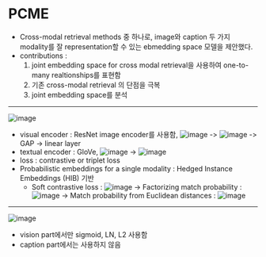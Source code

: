 # PCME

- Cross-modal retrieval methods 중 하나로, image와 caption 두 가지 modality를 잘 representation할 수 있는 ebmedding space 모델을 제안했다.
- contributions :
   1. joint embedding space for cross modal retrieval을 사용하여 one-to-many realtionships를 표현함
   2. 기존 cross-modal retrieval 의 단점을 극복
   3. joint embedding space를 분석
---
![image](https://user-images.githubusercontent.com/70581043/162155221-1029873e-1ada-4a42-949e-0ca8e7924bd9.png)
- visual encoder : ResNet image encoder를 사용함, 
![image](https://user-images.githubusercontent.com/70581043/162155420-f67759d8-c2f0-44a5-9ca5-924d89fe5586.png) -> ![image](https://user-images.githubusercontent.com/70581043/162155468-34daff39-8411-402e-8f2c-ca8c2b56bff0.png) -> GAP -> linear layer
- textual encoder : GloVe,
![image](https://user-images.githubusercontent.com/70581043/162155730-43e50483-9837-447b-88db-7cc1352228a3.png) -> ![image](https://user-images.githubusercontent.com/70581043/162155792-1cef88c8-6a7c-4e48-9ed1-bc93c89f9ede.png) 
- loss : contrastive or triplet loss
- Probabilistic embeddings for a single modality : Hedged Instance Embeddings (HIB) 기반 
    - Soft contrastive loss :  ![image](https://user-images.githubusercontent.com/70581043/162156082-3a75e464-d730-421a-9951-cc2506ee18e8.png) -> Factorizing match probability : ![image](https://user-images.githubusercontent.com/70581043/162156129-bfb991f9-7a1e-42f2-a5e8-7c4226ff1cb4.png) -> Match probability from Euclidean distances : ![image](https://user-images.githubusercontent.com/70581043/162156182-649ee14a-2c24-4907-a35d-e48af81cb50a.png)

---
![image](https://user-images.githubusercontent.com/70581043/162156420-738e289a-aa32-4d14-9e82-e6d8213b0e1d.png)

- vision part에서만  sigmoid, LN, L2 사용함
- caption part에서는 사용하지 않음
